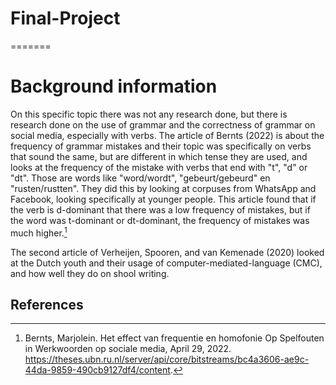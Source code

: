 # Final-Project
=======
# Background information
On this specific topic there was not any research done, but there is research done on the use of grammar and the correctness of grammar on social media, especially with verbs. The article of Bernts (2022) is about the frequency of grammar mistakes and their topic was specifically on verbs that sound the same, but are different in which tense they are used, and looks at the frequency of the mistake with verbs that end with "t", "d" or "dt". Those are words like "word/wordt", "gebeurt/gebeurd" en "rusten/rustten". They did this by looking at corpuses from WhatsApp and Facebook, looking specifically at younger people. This article found that if the verb is d-dominant that there was a low frequency of mistakes, but if the word was t-dominant or dt-dominant, the frequency of mistakes was much higher.[^1]

The second article of Verheijen, Spooren, and van Kemenade (2020) looked at the Dutch youth and their usage of computer-mediated-language (CMC), and how well they do on shool writing.


## References
[^1]: Bernts, Marjolein. Het effect van frequentie en homofonie Op Spelfouten in Werkwoorden op sociale media, April 29, 2022. https://theses.ubn.ru.nl/server/api/core/bitstreams/bc4a3606-ae9c-44da-9859-490cb9127df4/content. 
[^2]: Verheijen, Lieke, Wilbert Spooren, and Ans van Kemenade. “Relationships between Dutch Youths’ Social Media Use and School Writing.” Computers and Composition 56 (May 15, 2020): 102574. https://doi.org/10.1016/j.compcom.2020.102574. 